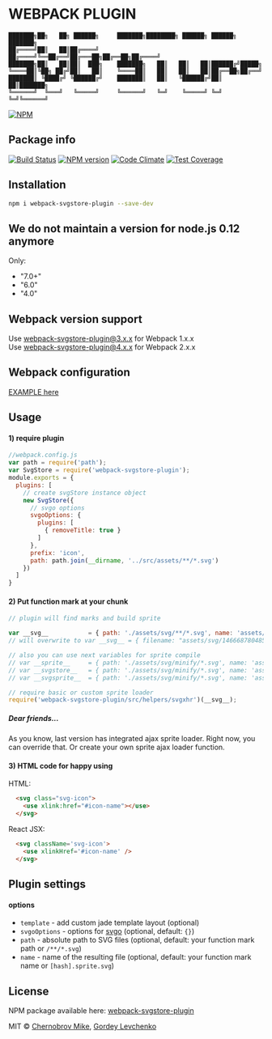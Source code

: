 # WEBPACK PLUGIN

```
███████╗██╗   ██╗ ██████╗     ███████╗████████╗ ██████╗ ██████╗ ███████╗
██╔════╝██║   ██║██╔════╝     ██╔════╝╚══██╔══╝██╔═══██╗██╔══██╗██╔════╝
███████╗██║   ██║██║  ███╗    ███████╗   ██║   ██║   ██║██████╔╝█████╗  
╚════██║╚██╗ ██╔╝██║   ██║    ╚════██║   ██║   ██║   ██║██╔══██╗██╔══╝  
███████║ ╚████╔╝ ╚██████╔╝    ███████║   ██║   ╚██████╔╝██║  ██║███████╗
╚══════╝  ╚═══╝   ╚═════╝     ╚══════╝   ╚═╝    ╚═════╝ ╚═╝  ╚═╝╚══════╝                                                                     
```

[![NPM](https://nodei.co/npm/webpack-svgstore-plugin.png?downloads=true&downloadRank=true&stars=true)](https://nodei.co/npm/webpack-svgstore-plugin/)

## Package info
[![Build Status](https://travis-ci.org/mrsum/webpack-svgstore-plugin.svg?branch=master)](https://travis-ci.org/mrsum/webpack-svgstore-plugin)
[![NPM version](https://badge.fury.io/js/webpack-svgstore-plugin.svg)](https://badge.fury.io/js/webpack-svgstore-plugin)
[![Code Climate](https://codeclimate.com/github/mrsum/webpack-svgstore-plugin/badges/gpa.svg)](https://codeclimate.com/github/mrsum/webpack-svgstore-plugin)
[![Test Coverage](https://codeclimate.com/github/mrsum/webpack-svgstore-plugin/badges/coverage.svg)](https://codeclimate.com/github/mrsum/webpack-svgstore-plugin/coverage)

## Installation
```bash
npm i webpack-svgstore-plugin --save-dev
```

## We do not maintain a version for node.js 0.12 anymore
Only:
- "7.0+"
- "6.0"
- "4.0"


## Webpack version support
Use webpack-svgstore-plugin@3.x.x for Webpack 1.x.x  
Use webpack-svgstore-plugin@4.x.x for Webpack 2.x.x


## Webpack configuration

[EXAMPLE here](https://github.com/mrsum/webpack-svgstore-plugin/tree/develop/platform)

## Usage
#### 1) require plugin
```javascript
//webpack.config.js
var path = require('path');
var SvgStore = require('webpack-svgstore-plugin');
module.exports = {
  plugins: [
    // create svgStore instance object
    new SvgStore({
      // svgo options
      svgoOptions: {
        plugins: [
          { removeTitle: true }
        ]
      },
      prefix: 'icon',
      path: path.join(__dirname, '../src/assets/**/*.svg')
    })
  ]
}
```

#### 2) Put function mark at your chunk
```javascript
// plugin will find marks and build sprite

var __svg__           = { path: './assets/svg/**/*.svg', name: 'assets/svg/[hash].logos.svg' };
// will overwrite to var __svg__ = { filename: "assets/svg/1466687804854.logos.svg" };

// also you can use next variables for sprite compile
// var __sprite__     = { path: './assets/svg/minify/*.svg', name: 'assets/svg/[hash].icons.svg' };
// var __svgstore__   = { path: './assets/svg/minify/*.svg', name: 'assets/svg/[hash].stuff.svg' };
// var __svgsprite__  = { path: './assets/svg/minify/*.svg', name: 'assets/svg/[hash].1logos.svg' };

// require basic or custom sprite loader
require('webpack-svgstore-plugin/src/helpers/svgxhr')(__svg__);
```

##### Dear friends...
As you know, last version has integrated ajax sprite loader.
Right now, you can override that.
Or create your own sprite ajax loader function.

#### 3) HTML code for happy using
HTML:
```html
  <svg class="svg-icon">
    <use xlink:href="#icon-name"></use>
  </svg>
```
React JSX:
```html
  <svg className='svg-icon'>
    <use xlinkHref='#icon-name' />
  </svg>
```
## Plugin settings

#### options
- `template` - add custom jade template layout (optional)
- `svgoOptions` - options for [svgo](https://github.com/svg/svgo) (optional, default: `{}`)
- `path` - absolute path to SVG files (optional, default: your function mark path or `/**/*.svg`)
- `name` - name of the resulting file (optional, default: your function mark name or `[hash].sprite.svg`)


## License

NPM package available here: [webpack-svgstore-plugin](https://www.npmjs.com/package/webpack-svgstore-plugin)

MIT © [Chernobrov Mike](http://mrsum.ru), [Gordey Levchenko](https://github.com/lgordey)
